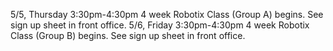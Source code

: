 5/5, Thursday 3:30pm-4:30pm  4 week Robotix Class (Group A) begins. See sign up sheet in front office.
5/6, Friday 3:30pm-4:30pm  4 week Robotix Class (Group B) begins. See sign up sheet in front office.

